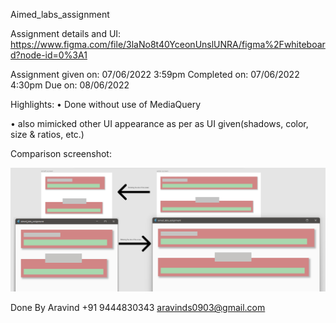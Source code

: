 Aimed_labs_assignment

Assignment details and UI: https://www.figma.com/file/3laNo8t40YceonUnslUNRA/figma%2Fwhiteboard?node-id=0%3A1

Assignment given on: 07/06/2022 3:59pm
Completed on: 07/06/2022 4:30pm
Due on: 08/06/2022

Highlights:
• Done without use of MediaQuery

• also mimicked other UI appearance as per as UI given(shadows, color, size & ratios, etc.)



Comparison screenshot:

<img src="screenshot.png" width="800px">



Done By 
Aravind 
+91 9444830343
aravinds0903@gmail.com
